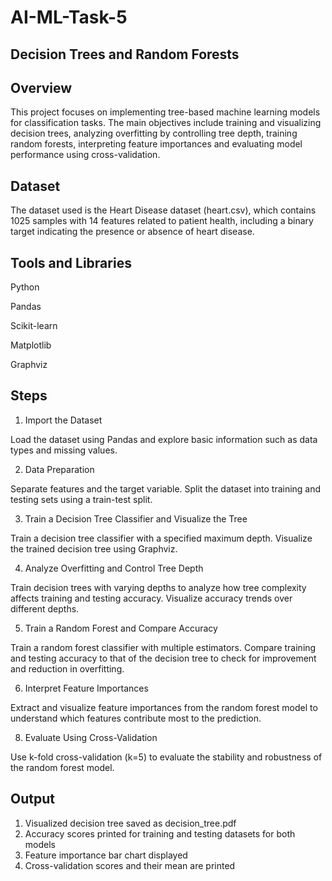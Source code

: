 # AI-ML-Task-5

## Decision Trees and Random Forests

## Overview
This project focuses on implementing tree-based machine learning models for classification tasks. The main objectives include training and visualizing decision trees, analyzing overfitting by controlling tree depth, training random forests, interpreting feature importances and evaluating model performance using cross-validation.

## Dataset
The dataset used is the Heart Disease dataset (heart.csv), which contains 1025 samples with 14 features related to patient health, including a binary target indicating the presence or absence of heart disease.

## Tools and Libraries
Python

Pandas

Scikit-learn

Matplotlib

Graphviz

## Steps

1. Import the Dataset
   
Load the dataset using Pandas and explore basic information such as data types and missing values.

2. Data Preparation
   
Separate features and the target variable. Split the dataset into training and testing sets using a train-test split.

3. Train a Decision Tree Classifier and Visualize the Tree
   
Train a decision tree classifier with a specified maximum depth. Visualize the trained decision tree using Graphviz.

4. Analyze Overfitting and Control Tree Depth
   
Train decision trees with varying depths to analyze how tree complexity affects training and testing accuracy. Visualize accuracy trends over different depths.

5. Train a Random Forest and Compare Accuracy
    
Train a random forest classifier with multiple estimators. Compare training and testing accuracy to that of the decision tree to check for improvement and reduction in overfitting.

6. Interpret Feature Importances
   
Extract and visualize feature importances from the random forest model to understand which features contribute most to the prediction.

8. Evaluate Using Cross-Validation
   
Use k-fold cross-validation (k=5) to evaluate the stability and robustness of the random forest model.

## Output
1. Visualized decision tree saved as decision_tree.pdf
2. Accuracy scores printed for training and testing datasets for both models
3. Feature importance bar chart displayed
4. Cross-validation scores and their mean are printed


